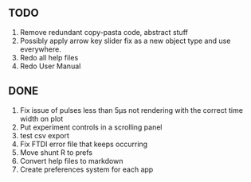 ## TODO

1. Remove redundant copy-pasta code, abstract stuff
1. Possibly apply arrow key slider fix as a new object type and use everywhere.
1. Redo all help files
1. Redo User Manual

## DONE

1. Fix issue of pulses less than 5µs not rendering with the correct time width on plot
1. Put experiment controls in a scrolling panel
1. test csv export
1. Fix FTDI error file that keeps occurring
1. Move shunt R to prefs
1. Convert help files to markdown
1. Create preferences system for each app